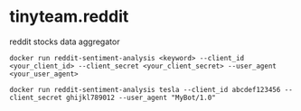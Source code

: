 # tinyteam.reddit

reddit stocks data aggregator

```
docker run reddit-sentiment-analysis <keyword> --client_id <your_client_id> --client_secret <your_client_secret> --user_agent <your_user_agent>

docker run reddit-sentiment-analysis tesla --client_id abcdef123456 --client_secret ghijkl789012 --user_agent "MyBot/1.0"
```
